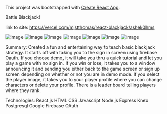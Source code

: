 This project was bootstrapped with [Create React App](https://github.com/facebook/create-react-app).

Battle Blackjack!

link to site:
https://vercel.com/mjstthomas/react-blackjack/ashek0hms

![image](https://user-images.githubusercontent.com/53156193/90138764-586c1800-dd2c-11ea-8556-bb8981cfd9da.png)
![image](https://user-images.githubusercontent.com/53156193/90139307-0972b280-dd2d-11ea-88a6-15f04fd95250.png)
![image](https://user-images.githubusercontent.com/53156193/90138904-7c2f5e00-dd2c-11ea-97b4-3fda751c1a55.png)
![image](https://user-images.githubusercontent.com/53156193/90138989-98cb9600-dd2c-11ea-89b7-f8588f107dba.png)
![image](https://user-images.githubusercontent.com/53156193/90139067-b7ca2800-dd2c-11ea-93f8-569833f513c9.png)
![image](https://user-images.githubusercontent.com/53156193/90139130-c9abcb00-dd2c-11ea-8fa7-fb61855df15b.png)
![image](https://user-images.githubusercontent.com/53156193/90139176-db8d6e00-dd2c-11ea-9bad-b7597c829929.png)



Summary:
Created a fun and entertaining way to teach basic blackjack strategy.
It starts off with taking you to the sign in screen using firebase Oauth.
If you choose demo, it will take you thru a quick tutorial and let you play a game with no sign in.
If you win or lose, it takes you to a window announcing it and sending you either back to the game screen or sign up screen depending on whether or not you are in demo mode.
If you select the player image, it takes you to your player profile where you can change characters or delete your profile.
There is a leader board telling players where they rank.

Technologies:
React.js
HTML
CSS
Javascript
Node.js
Express
Knex
Postgresql
Google Firebase OAuth
